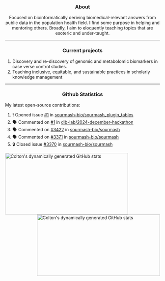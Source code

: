 <!--
Inspiration derived from:
1. https://zzetao.github.io/awesome-github-profile/
2. https://github.com/spcanelon
3. https://github.com/tallguyjenks

Tools used:
1. https://github.com/anuraghazra/github-readme-stats
2. https://github.com/jamesgeorge007/github-activity-readme
3. https://github.com/topics/profile-readme
-->

<h3 align="center">About</h3>

<p align="center">
Focused on bioinformatically deriving biomedical-relevant answers from public data in the population health field. 
I find some purpose in helping and mentoring others. Broadly, I aim to eloquently teaching topics that are esoteric and under-taught.
</p>

---

<h3 align="center">Current projects</h3>

1. Discovery and re-discovery of genomic and metabolomic biomarkers in case verse control studies.
2. Teaching inclusive, equitable, and sustainable practices in scholarly knowledge management

---

<h3 align="center">Github Statistics</h3>

My latest open-source contributions:

<!--START_SECTION:activity-->
1. ❗ Opened issue [#1](https://github.com/sourmash-bio/sourmash_plugin_tables/issues/1) in [sourmash-bio/sourmash_plugin_tables](https://github.com/sourmash-bio/sourmash_plugin_tables)
2. 🗣 Commented on [#1](https://github.com/dib-lab/2024-december-hackathon/issues/1#issuecomment-2551809485) in [dib-lab/2024-december-hackathon](https://github.com/dib-lab/2024-december-hackathon)
3. 🗣 Commented on [#3422](https://github.com/sourmash-bio/sourmash/pull/3422#issuecomment-2525421661) in [sourmash-bio/sourmash](https://github.com/sourmash-bio/sourmash)
4. 🗣 Commented on [#3371](https://github.com/sourmash-bio/sourmash/issues/3371#issuecomment-2455436255) in [sourmash-bio/sourmash](https://github.com/sourmash-bio/sourmash)
5. 🔒 Closed issue [#3370](https://github.com/sourmash-bio/sourmash/issues/3370) in [sourmash-bio/sourmash](https://github.com/sourmash-bio/sourmash)
<!--END_SECTION:activity-->

<a href="https://github.com/ccbaumler">
  <img height="200" width=400 align="left" alt="Colton's dynamically generated GitHub stats" src="https://github-readme-stats.vercel.app/api?username=ccbaumler&show_icons=true&title_color=434d58&icon_color=fa8072&ring_color=ba55d3"/>
</a>
<a href="https://github.com/ccbaumler">
  <img height="200" width=400 align="right" alt="Colton's dynamically generated GitHub stats" src="https://github-readme-stats.vercel.app/api/top-langs/?username=ccbaumler&layout=compact&langs_count=6&card_width=320&title_color=434d58&hide=Standard%20ML,%20TeX,%20Jupyter%20Notebook" />
</a>
